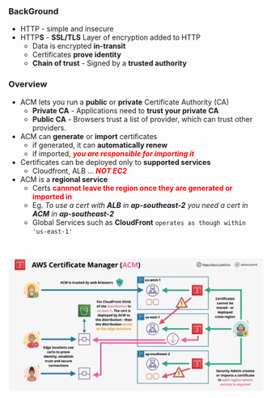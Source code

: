### BackGround
- HTTP - simple and insecure
- HTTP**S** - **SSL/TLS** Layer of encryption added to HTTP
    - Data is encrypted **in-transit**
    - Certificates **prove identity**
    - **Chain of trust** - Signed by a **trusted authority**

### Overview
- ACM lets you run a **public** or **private** Certificate Authority (CA)
    - **Private CA** - Applications need to **trust your private CA**
    - **Public CA** - Browsers trust a list of provider, which can trust other providers.
- ACM can **generate** or **import** certificates
    - if generated, it can **automatically renew**
    - if imported, <span style="color:red;font-weight:bold">*you are responsible for importing it*</span>
- Certificates can be deployed only to **supported services**
    - Cloudfront, ALB ... <span style="color:red;font-weight:bold">*NOT EC2*</span>
- ACM is a **regional service**
    - Certs <span style="color:red;font-weight:bold">cannnot leave the region once they are generated or imported in</span>
    - Eg. *To use a cert with **ALB** in **ap-southeast-2** you need a cert in **ACM** in **ap-southeast-2***
    - Global Services such as **CloudFront** `operates as though within 'us-east-1'`

</br>

![acm](acm.png)